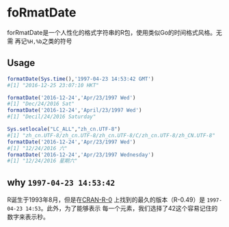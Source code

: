 # foRmatDate

forRmatDate是一个人性化的格式字符串的R包，使用类似Go的时间格式风格。无需
再记`%H,%b`之类的符号



## Usage

```R
formatDate(Sys.time(),'1997-04-23 14:53:42 GMT')
#[1] "2016-12-25 23:07:10 HKT"

formatDate('2016-12-24','Apr/23/1997 Wed')
#[1] "Dec/24/2016 Sat"
formatDate('2016-12-24','April/23/1997 Wed')
#[1] "Decil/24/2016 Saturday"

Sys.setlocale("LC_ALL","zh_cn.UTF-8")
#[1] "zh_cn.UTF-8/zh_cn.UTF-8/zh_cn.UTF-8/C/zh_cn.UTF-8/zh_CN.UTF-8"
formatDate('2016-12-24','Apr/23/1997 Wed')
#[1] "12/24/2016 六"
formatDate('2016-12-24','Apr/23/1997 Wednesday')
#[1] "12/24/2016 星期六"
```

## why `1997-04-23 14:53:42`
R诞生于1993年8月，但是在[CRAN-R-0]( https://cran.r-project.org/src/base/R-0/)
上找到的最久的版本（R-0.49）是 `1997-04-23 14:53`。此外，为了能够表示
每一个元素，我们选择了42这个容易记住的数字来表示秒。

